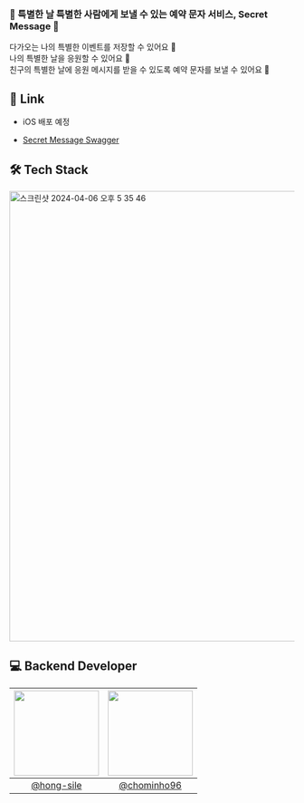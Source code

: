 <h3> 💌 특별한 날 특별한 사람에게 보낼 수 있는 예약 문자 서비스, Secret Message 💌 </h3>   

다가오는 나의 특별한 이벤트를 저장할 수 있어요 📝 </br>
나의 특별한 날을 응원할 수 있어요 📣 </br>
친구의 특별한 날에 응원 메시지를 받을 수 있도록 예약 문자를 보낼 수 있어요 💌 </br>

## 🔗 Link
- iOS 배포 예정

- [Secret Message Swagger](https://secret-message.kro.kr/secret-message-docs.html)


## 🛠️ Tech Stack
<img width="795" alt="스크린샷 2024-04-06 오후 5 35 46" src="https://github.com/Unithon11th-Team5/backend/assets/66549638/4077d577-24b2-4252-8614-6a97a67e96c0">


## 💻 Backend Developer

|<img src="https://avatars.githubusercontent.com/hong-slie" width="150" height="150"/>|<img src="https://avatars.githubusercontent.com/chominho96" width="150" height="150"/>|
|:-:|:-:|
|[@hong-sile](https://github.com/hong-sile)|[@chominho96](https://github.com/chominho96)|



